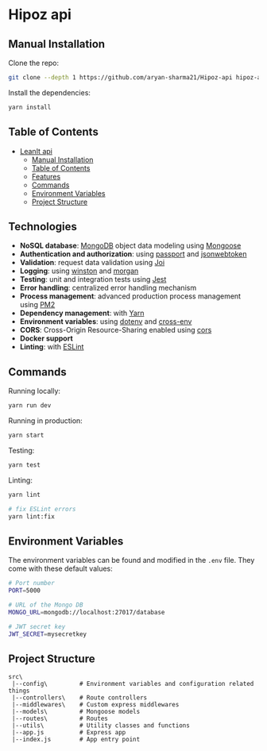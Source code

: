# Hipoz api

## Manual Installation

Clone the repo:

```bash
git clone --depth 1 https://github.com/aryan-sharma21/Hipoz-api hipoz-api
```

Install the dependencies:

```bash
yarn install
```

## Table of Contents

-   [LeanIt api](#LeanIt-api)
    -   [Manual Installation](#manual-installation)
    -   [Table of Contents](#table-of-contents)
    -   [Features](#features)
    -   [Commands](#commands)
    -   [Environment Variables](#environment-variables)
    -   [Project Structure](#project-structure)
## Technologies

-   **NoSQL database**: [MongoDB](https://www.mongodb.com) object data modeling using [Mongoose](https://mongoosejs.com)
-   **Authentication and authorization**: using [passport](http://www.passportjs.org) and [jsonwebtoken](https://www.npmjs.com/package/jsonwebtoken)
-   **Validation**: request data validation using [Joi](https://github.com/hapijs/joi)
-   **Logging**: using [winston](https://github.com/winstonjs/winston) and [morgan](https://github.com/expressjs/morgan)
-   **Testing**: unit and integration tests using [Jest](https://jestjs.io)
-   **Error handling**: centralized error handling mechanism
-   **Process management**: advanced production process management using [PM2](https://pm2.keymetrics.io)
-   **Dependency management**: with [Yarn](https://yarnpkg.com)
-   **Environment variables**: using [dotenv](https://github.com/motdotla/dotenv) and [cross-env](https://github.com/kentcdodds/cross-env#readme)
-   **CORS**: Cross-Origin Resource-Sharing enabled using [cors](https://github.com/expressjs/cors)
-   **Docker support**
-   **Linting**: with [ESLint](https://eslint.org)

## Commands

Running locally:

```bash
yarn run dev
```

Running in production:

```bash
yarn start
```

Testing:

```bash
yarn test
```

Linting:

```bash
yarn lint

# fix ESLint errors
yarn lint:fix
```

## Environment Variables

The environment variables can be found and modified in the `.env` file. They come with these default values:

```bash
# Port number
PORT=5000

# URL of the Mongo DB
MONGO_URL=mongodb://localhost:27017/database

# JWT secret key
JWT_SECRET=mysecretkey
```

## Project Structure

```
src\
 |--config\         # Environment variables and configuration related things
 |--controllers\    # Route controllers
 |--middlewares\    # Custom express middlewares
 |--models\         # Mongoose models
 |--routes\         # Routes
 |--utils\          # Utility classes and functions
 |--app.js          # Express app
 |--index.js        # App entry point
```